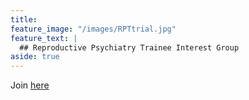 ```yaml
---
title: 
feature_image: "/images/RPTtrial.jpg"
feature_text: |
  ## Reproductive Psychiatry Trainee Interest Group
aside: true
---
```


Join [here](https://forms.gle/Ue76URFWoJv7R3ek8)
